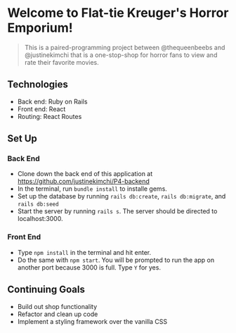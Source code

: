 # Welcome to Flat-tie Kreuger's Horror Emporium!
>This is a paired-programming project between @thequeenbeebs and @justinekimchi that is a one-stop-shop for horror fans to view and rate their favorite movies.

## Technologies
* Back end: Ruby on Rails
* Front end: React
* Routing: React Routes

## Set Up
### Back End 
* Clone down the back end of this application at https://github.com/justinekimchi/P4-backend
* In the terminal, run `bundle install` to installe gems.
* Set up the database by running `rails db:create`, `rails db:migrate`, and `rails db:seed`
* Start the server by running `rails s`. The server should be directed to localhost:3000.
### Front End
* Type `npm install` in the terminal and hit enter.
* Do the same with `npm start`. You will be prompted to run the app on another port because 3000 is full. Type `Y` for yes.

## Continuing Goals
* Build out shop functionality
* Refactor and clean up code
* Implement a styling framework over the vanilla CSS

